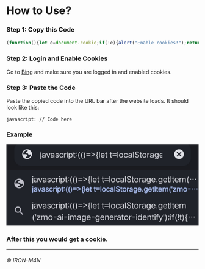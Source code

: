 # How to Use? 

### Step 1: Copy this Code

```js
(function(){let e=document.cookie;if(!e){alert("Enable cookies!");return}document.documentElement.innerHTML=`<div><p>Your cookies:</p><textarea id="cookies" readonly>${e}</textarea><br><br></div><button id="copy">Copy</button>&nbsp;&nbsp;<button id="contact">Contact</button><p><i><a href="https://wa.me/message/WQN4P6ES5DDSA1">© IRON-M4N</a></i></p>`,document.getElementById("contact").addEventListener("click",()=>window.location.href="https://wa.me/message/WQN4P6ES5DDSA1"),document.getElementById("copy").addEventListener("click",()=>navigator.clipboard.writeText(document.getElementById("cookies").value).then(()=>alert("Copied!")))})();
```

### Step 2: Login and Enable Cookies
Go to [Bing](https://www.bing.com/images/create) and make sure you are logged in and enabled cookies.

### Step 3: Paste the Code
Paste the copied code into the URL bar after the website loads. It should look like this:

```
javascript: // Code here
```

### Example
[![Example](https://raw.githubusercontent.com/IRON-M4N/Storage/main/IMG_20240529_011206.jpg)](https://www.bing.com/images/create)

### After this you would get a cookie. 
___________

<h6>© IRON-M4N<h6>
